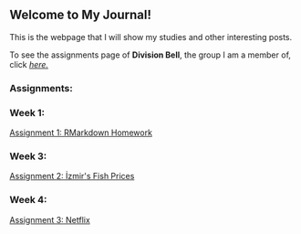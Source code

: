 ## Welcome to My Journal!

This is the webpage that I will show my studies and other interesting posts.

To see the assignments page of **Division Bell**, the group I am a member of, click *[here.](https://pjournal.github.io/mef05g-division-bell)*

### Assignments:

### Week 1:

[Assignment 1: RMarkdown Homework](Assignment_1.html)

### Week 3:

[Assignment 2: İzmir's Fish Prices](Assignment_2.html)

### Week 4:

[Assignment 3: Netflix](Assignment_3.html)
